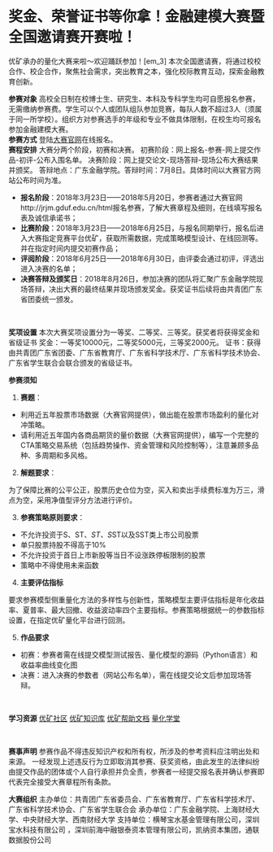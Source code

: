# 奖金、荣誉证书等你拿！金融建模大赛暨全国邀请赛开赛啦！


优矿承办的量化大赛来啦～欢迎踊跃参加！[em_3]
本次全国邀请赛，将通过校校合作、校企合作，聚焦社会需求，突出教育之本，强化校际教育互动，探索金融教育创新。

**参赛对象**
高校全日制在校博士生、研究生、本科及专科学生均可自愿报名参赛，无需缴纳参赛费。学生可以个人或团队组队参加竞赛，每队人数不超过3人（须属于同一所学校）。组织方对参赛选手的年级和专业不做具体限制，在校生均可报名参加金融建模大赛。
<br />
**参赛方式**
登陆[大赛官网](http://jrjm.eduapp.cc/html/index)在线报名。
<br />
**赛程安排**
大赛分两个阶段，初赛和决赛。
初赛阶段：网上报名-参赛-网上提交作品-初评-公布入围名单。
决赛阶段：网上提交论文-现场答辩-现场公布大赛结果并颁奖。
答辩地点：广东金融学院。答辩时间：7月8日。具体时间以大赛官方网站公布时间为准。

* **报名阶段**：2018年3月23日——2018年5月20日，参赛者通过大赛官网http://jrjm.gduf.edu.cn/html报名参赛，了解大赛章程及细则，在线填写报名表及诚信承诺书；
* **比赛阶段**：2018年3月23日——2018年6月25日，与报名同期举行，报名后进入大赛指定竞赛平台优矿，获取所需数据，完成策略模型设计、在线回测等。并在指定时间内提交初赛作品；    
* **评阅阶段**：2018年6月25日——2018年6月30日，由评委会通过初评，评选出进入决赛的名单；
* **决赛答辩及颁奖日**：2018年8月26日，参加决赛的团队将汇聚广东金融学院现场答辩，决出大赛的最终结果并现场颁发奖金。获奖证书后续将由共青团广东省团委统一颁发。

<br />

**奖项设置**
本次大赛奖项设置分为一等奖、二等奖、三等奖。获奖者将获得奖金和省级证书
奖金：一等奖10000元，二等奖5000元，三等奖2000元。
证书：获得由共青团广东省团委、广东省教育厅、广东省科学技术厅、广东省科学技术协会、广东省学生联合会联合颁发的省级证书。
<br />

**参赛须知**
1. **赛题**：

* 利用近五年股票市场数据（大赛官网提供），做出能在股票市场盈利的量化对冲策略。
* 请利用近五年国内各商品期货的量价数据（大赛官网提供），编写一个完整的CTA策略交易系统（包括趋势操作、资金管理和风险控制等），注意兼顾多品种、多周期和多风格。

2.	**解题要求**：

为了保障比赛的公平公正，股票历史仓位为空，买入和卖出手续费标准为万三，滑点为空，采用净值型评分方法进行评价。

3.	**参赛策略原则要求**：

* 不允许投资于S、ST、*ST、S*ST以及SST类上市公司股票
* 单只股票持股不得高于10%
* 不允许投资于首日上市新股等当日不设涨跌停板限制的股票
* 策略中不得使用未来函数

4.	**主要评估指标**

要求参赛模型侧重量化方法的多样性与创新性，策略模型主要评估指标是年化收益率、夏普率、最大回撤、收益波动率四个主要指标。参赛策略根据统一的参数指标设置，在指定优矿量化平台进行回测。

5.	**作品要求**
* 初赛：参赛者需在线提交模型测试报告、量化模型的源码（Python语言）和收益率曲线变化图
* 决赛：进入决赛的参数者（网站公布名单），需在线提交论文后参加现场答辩。

<br />

**学习资源**
[优矿社区](https://uqer.datayes.com/community/list/tutorial/all_multiple/-1/1?label=)
[优矿知识库](https://uqer.datayes.com/subNotebookTab/knowledge)
[优矿帮助文档](https://uqer.datayes.com/help/api/)
[量化学堂](https://uqer.datayes.com/course/)

<br />

**赛事声明**
参赛作品不得违反知识产权和所有权，所涉及的参考资料应注明出处和来源。 
一经发现上述违反行为立即取消其参赛、获奖资格，由此发生的法律纠纷由提交作品的团体或个人自行承担并负全责，参赛者一经提交报名表并确认参赛即代表完全接受大赛章程所有条款。
<br />

**大赛组织**
主办单位：共青团广东省委员会、广东省教育厅、广东省科学技术厅、广东省科学技术协会、广东省学生联合会
承办单位：广东金融学院、上海财经大学、中央财经大学、西南财经大学
支持单位：横琴宝水基金管理有限公司，深圳宝水科技有限公司 ，深圳前海中融银泰资本管理有限公司，凯纳资本集团，通联数据股份公司

